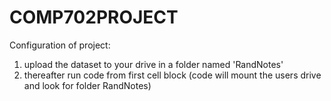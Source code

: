 # COMP702PROJECT
Configuration of project:
1. upload the dataset to your drive in a folder named 'RandNotes'
2. thereafter run code from first cell block (code will mount the users drive and look for folder RandNotes)
